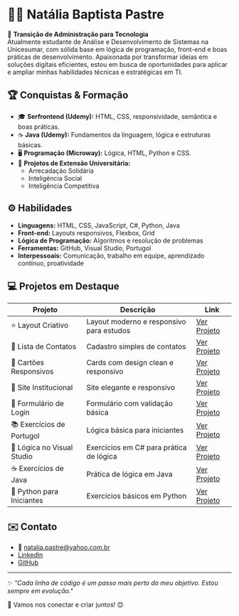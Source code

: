 # 👩‍💻 Natália Baptista Pastre

🎯 **Transição de Administração para Tecnologia**  
Atualmente estudante de Análise e Desenvolvimento de Sistemas na Unicesumar, com sólida base em lógica de programação, front-end e boas práticas de desenvolvimento. Apaixonada por transformar ideias em soluções digitais eficientes, estou em busca de oportunidades para aplicar e ampliar minhas habilidades técnicas e estratégicas em TI.

## 🏆 Conquistas & Formação

- 🎓 **Serfrontend (Udemy):** HTML, CSS, responsividade, semântica e boas práticas.
- ☕ **Java (Udemy):** Fundamentos da linguagem, lógica e estruturas básicas.
- 🖥️ **Programação (Microway):** Lógica, HTML, Python e CSS.
- 🤝 **Projetos de Extensão Universitária:**  
  - Arrecadação Solidária  
  - Inteligência Social  
  - Inteligência Competitiva  

## ⚙️ Habilidades

- **Linguagens:** HTML, CSS, JavaScript, C#, Python, Java
- **Front-end:** Layouts responsivos, Flexbox, Grid
- **Lógica de Programação:** Algoritmos e resolução de problemas
- **Ferramentas:** GitHub, Visual Studio, Portugol
- **Interpessoais:** Comunicação, trabalho em equipe, aprendizado contínuo, proatividade

## 💻 Projetos em Destaque

| Projeto                    | Descrição                                   | Link        |
|----------------------------|---------------------------------------------|-------------|
| ⭐ Layout Criativo          | Layout moderno e responsivo para estudos    | [Ver Projeto](https://github.com/natipastre/layout-criativo) |
| 📇 Lista de Contatos       | Cadastro simples de contatos                | [Ver Projeto](https://github.com/natipastre/lista-contatos)  |
| 🧩 Cartões Responsivos     | Cards com design clean e responsivo         | [Ver Projeto](https://github.com/natipastre/cartoes-responsivos) |
| 🏢 Site Institucional      | Site elegante e responsivo                  | [Ver Projeto](https://github.com/natipastre/site-institucional)  |
| 🔐 Formulário de Login     | Formulário com validação básica             | [Ver Projeto](https://github.com/natipastre/formulario-login)     |
| 📚 Exercícios de Portugol  | Lógica básica para iniciantes               | [Ver Projeto](https://github.com/natipastre/exercicios-portugol) |
| 🔢 Lógica no Visual Studio | Exercícios em C# para prática de lógica     | [Ver Projeto](https://github.com/natipastre/logica-csharp)        |
| ☕ Exercícios de Java      | Prática de lógica em Java                   | [Ver Projeto](https://github.com/natipastre/exercicios-java)      |
| 🐍 Python para Iniciantes  | Exercícios básicos em Python                | [Ver Projeto](https://github.com/natipastre/python-iniciantes)    |

## ✉️ Contato

- 📧 natalia.pastre@yahoo.com.br
- [LinkedIn](https://www.linkedin.com/in/seu-linkedin)  
- [GitHub](https://github.com/natipastre)

---

✨ _"Cada linha de código é um passo mais perto do meu objetivo. Estou sempre em evolução."_

🌟 Vamos nos conectar e criar juntos! 😊
